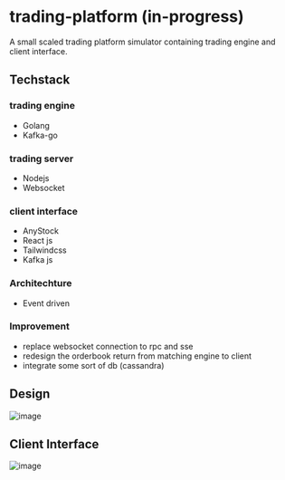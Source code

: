 # trading-platform (in-progress)
A small scaled trading platform simulator containing trading engine and client interface.

## Techstack
### trading engine
- Golang
- Kafka-go

### trading server
- Nodejs
- Websocket

### client interface
- AnyStock
- React js
- Tailwindcss
- Kafka js

### Architechture
<!-- - Microservices with kafka -->
- Event driven

### Improvement
- replace websocket connection to rpc and sse
- redesign the orderbook return from matching engine to client
- integrate some sort of db (cassandra)

## Design
![image](https://user-images.githubusercontent.com/59494865/225617769-0bca3772-d149-4e6f-a2df-1443b66c9ea2.png)

## Client Interface
![image](https://user-images.githubusercontent.com/59494865/225611040-6cf73f9b-e982-4380-bcd9-be07a020cdef.png)



